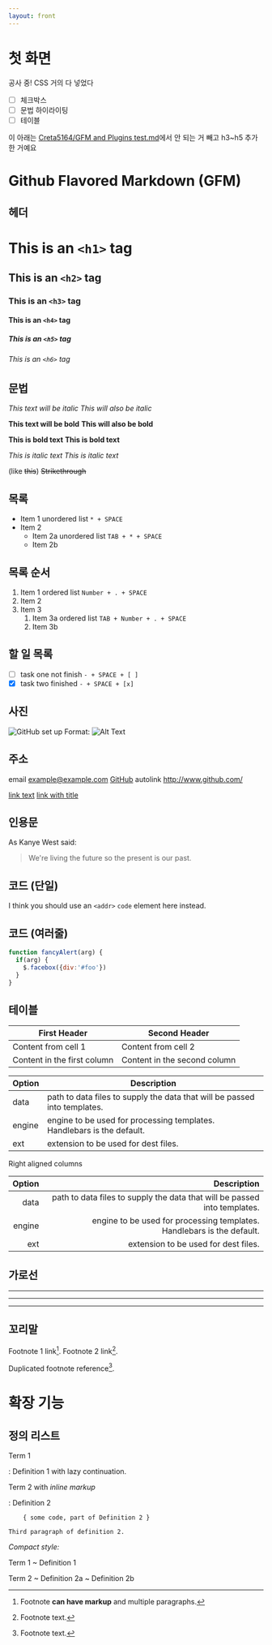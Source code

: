 ```yaml
---
layout: front
---
```


# 첫 화면

공사 중! CSS 거의 다 넣었다
* [ ] 체크박스
* [ ] 문법 하이라이팅
* [ ] 테이블

이 아래는 [Creta5164/GFM and Plugins test.md](https://gist.github.com/Creta5164/390dda69a94ccb9ca49b2a85258d2597#file-gfm-and-plugins-test-md)에서 안 되는 거 빼고 h3~h5 추가한 거예요

# Github Flavored Markdown (GFM)

## 헤더

# This is an `<h1>` tag
## This is an `<h2>` tag
### This is an `<h3>` tag
#### This is an `<h4>` tag
##### This is an `<h5>` tag
###### This is an `<h6>` tag

## 문법

*This text will be italic*
_This will also be italic_

**This text will be bold**
__This will also be bold__

**This is bold text**
__This is bold text__

*This is italic text*
_This is italic text_

(like ~~this~~)
~~Strikethrough~~

## 목록

* Item 1 unordered list `* + SPACE`
* Item 2
    * Item 2a unordered list `TAB + * + SPACE`
    * Item 2b

## 목록 순서

1. Item 1 ordered list `Number + . + SPACE`
2. Item 2 
3. Item 3
    1. Item 3a ordered list `TAB + Number + . + SPACE`
    2. Item 3b

## 할 일 목록

- [ ] task one not finish `- + SPACE + [ ]`
- [x] task two finished `- + SPACE + [x]`

## 사진

![GitHub set up](https://help.github.com/assets/images/site/set-up-git.gif)
Format: ![Alt Text](url)

## 주소

email <example@example.com>
[GitHub](http://github.com)
autolink  <http://www.github.com/>

[link text](http://dev.nodeca.com)
[link with title](http://nodeca.github.io/pica/demo/ "title text!")

## 인용문

As Kanye West said:
> We're living the future so
> the present is our past.

## 코드 (단일)

I think you should use an
`<addr>` `code` element here instead.

## 코드 (여러줄)

```js
function fancyAlert(arg) {
  if(arg) {
    $.facebox({div:'#foo'})
  }
}
```

## 테이블

First Header | Second Header
------------ | -------------
Content from cell 1 | Content from cell 2
Content in the first column | Content in the second column

| Option | Description |
| ------ | ----------- |
| data   | path to data files to supply the data that will be passed into templates. |
| engine | engine to be used for processing templates. Handlebars is the default. |
| ext    | extension to be used for dest files. |

Right aligned columns

| Option | Description |
| ------:| -----------:|
| data   | path to data files to supply the data that will be passed into templates. |
| engine | engine to be used for processing templates. Handlebars is the default. |
| ext    | extension to be used for dest files. |

## 가로선

***

*****

- - -

## 꼬리말

Footnote 1 link[^first].
Footnote 2 link[^second].

Duplicated footnote reference[^second].

[^first]: Footnote **can have markup**
    and multiple paragraphs.

[^second]: Footnote text.

# 확장 기능

## 정의 리스트

Term 1

:   Definition 1
with lazy continuation.

Term 2 with *inline markup*

:   Definition 2

        { some code, part of Definition 2 }

    Third paragraph of definition 2.

_Compact style:_

Term 1
  ~ Definition 1

Term 2
  ~ Definition 2a
  ~ Definition 2b